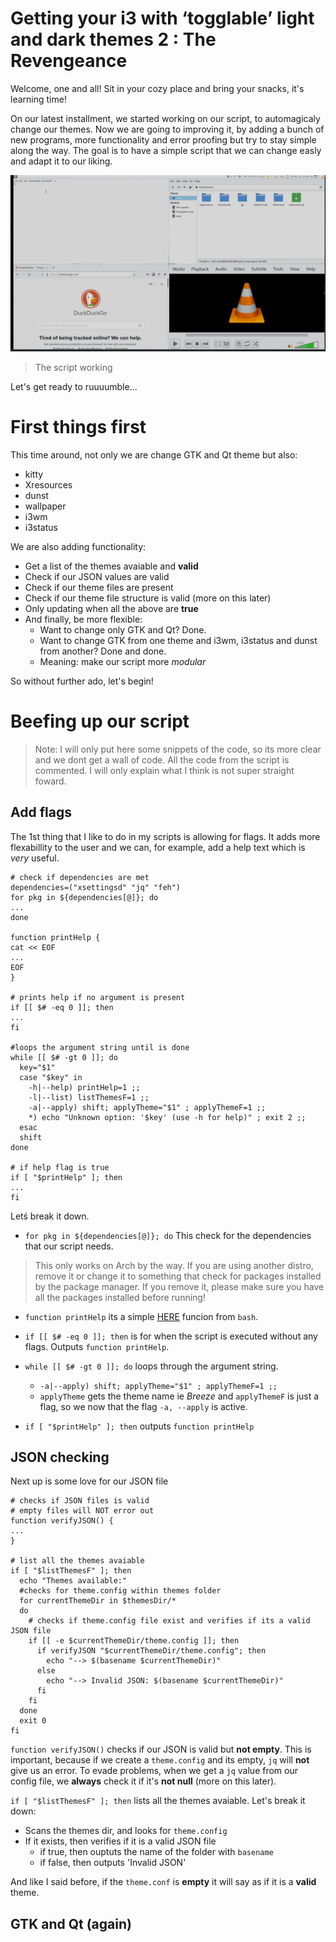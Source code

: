 # Getting your i3 with ‘togglable’ light and dark themes 2 : The Revengeance

Welcome, one and all! Sit in your cozy place and bring your snacks, it's learning time!

On our latest installment, we started working on our script, to automagicaly change our themes. Now we are going to improving it, by adding a bunch of new programs, more functionality and error proofing but try to stay simple along the way. The goal is to have a simple script that we can change easly and adapt it to our liking.

![](i3theme-part2.gif)
>The script working

Let's get ready to ruuuumble...

# First things first
This time around, not only we are change GTK and Qt theme but also:

- kitty
- Xresources
- dunst
- wallpaper
- i3wm
- i3status

We are also adding functionality:

- Get a list of the themes avaiable and **valid**
- Check if our JSON values are valid
- Check if our theme files are present
- Check if our theme file structure is valid (more on this later)
- Only updating when all the above are **true**
- And finally, be more flexible:
	+ Want to change only GTK and Qt? Done.
	+ Want to change GTK from one theme and i3wm, i3status and dunst from another? Done and done.
	+ Meaning: make our script more *modular*
	
So without further ado, let's begin!

# Beefing up our script

>Note: I will only put here some snippets of the code, so its more clear and we dont get a wall of code. All the code from the script is commented. I will only explain what I think is not super straight foward.

## Add flags
The 1st thing that I like to do in my scripts is allowing for flags. It adds more flexabillity to the user and we can, for example, add a help text which is *very* useful.
```
# check if dependencies are met
dependencies=("xsettingsd" "jq" "feh")
for pkg in ${dependencies[@]}; do
...
done

function printHelp {
cat << EOF
...
EOF
}

# prints help if no argument is present
if [[ $# -eq 0 ]]; then
...
fi

#loops the argument string until is done
while [[ $# -gt 0 ]]; do
  key="$1"
  case "$key" in
    -h|--help) printHelp=1 ;;
    -l|--list) listThemesF=1 ;;
    -a|--apply) shift; applyTheme="$1" ; applyThemeF=1 ;;
    *) echo "Unknown option: '$key' (use -h for help)" ; exit 2 ;;
  esac
  shift
done

# if help flag is true
if [ "$printHelp" ]; then
...
fi
```
Letś break it down.

- ```for pkg in ${dependencies[@]}; do``` This check for the dependencies that our script needs.
> This only works on Arch by the way. If you are using another distro, remove it or change it to something that check for packages installed by the package manager. If you remove it, please make sure you have all the packages installed before running!

- ```function printHelp``` its a simple [HERE](https://en.wikipedia.org/wiki/Here_document) funcion from ```bash```.

- ```if [[ $# -eq 0 ]]; then``` is for when the script is executed without any flags. Outputs ```function printHelp```.

- ```while [[ $# -gt 0 ]]; do``` loops through the argument string.
	+ ```-a|--apply) shift; applyTheme="$1" ; applyThemeF=1 ;;```
	+  ```applyTheme``` gets the theme name ie *Breeze* and ```applyThemeF``` is just a flag, so we now that the flag ```-a, --apply``` is active.
- ```if [ "$printHelp" ]; then``` outputs ```function printHelp```

## JSON checking
Next up is some love for our JSON file
```
# checks if JSON files is valid
# empty files will NOT error out
function verifyJSON() {
...
}

# list all the themes avaiable
if [ "$listThemesF" ]; then
  echo "Themes available:"
  #checks for theme.config within themes folder
  for currentThemeDir in $themesDir/*
  do
    # checks if theme.config file exist and verifies if its a valid JSON file
    if [[ -e $currentThemeDir/theme.config ]]; then
      if verifyJSON "$currentThemeDir/theme.config"; then
        echo "--> $(basename $currentThemeDir)"
      else
        echo "--> Invalid JSON: $(basename $currentThemeDir)"
      fi
    fi
  done
  exit 0
fi
```
```function verifyJSON()``` checks if our JSON is valid but **not empty**. This is important, because if we create a ```theme.config``` and its empty, ```jq``` will **not** give us an error. To evade problems, when we get a ```jq``` value from our config file, we **always** check it if it's **not null** (more on this later).

```if [ "$listThemesF" ]; then``` lists all the themes avaiable. Let's break it down:
- Scans the themes dir, and looks for ```theme.config```
- If it exists, then verifies if it is a valid JSON file
	+ if true, then ouptuts the name of the folder with ```basename```
	+ if false, then outputs 'Invalid JSON'

And like I said before, if the ```theme.conf``` is **empty** it will say as if it is a **valid** theme.

## GTK and Qt (again)
